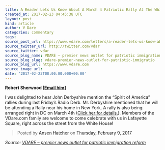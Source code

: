 ```yaml
---
title: A Reader Lets Us Know About A March 4 Patriotic Rally At The White House
created_at: 2017-02-23 04:45:38 UTC
layout: post
kind: article
author: V Dare
categories: commentary
tags: 
source_post_url: https://www.vdare.com/letters/a-reader-lets-us-know-about-a-march-4-patriotic-rally-at-the-white-house
source_twitter_url: http://twitter.com/vdar
source_twitter: vdar
source_blog_name: VDARE – premier news outlet for patriotic immigration reform
source_blog_slug: vdare-premier-news-outlet-for-patriotic-immigratio
source_blog_url: https://www.vdare.com
source_image_url: 
date: '2017-02-23T00:00:00.000+00:00'
---
```

<div class="pf-content"><p><strong>Robert Sherwood [<a href="mailto:robert.sherwood@gmail.com">Email him</a>]</strong></p>
<p>I was delighted to hear John Derbyshire mention the “Spirit of America” rallies during last Friday’s Radio Derb. Mr. Derbyshire mentioned that he will be attending a Rally near his home in New York. A rally is also being arranged right in DC on <span data-term="goog_1777268414">March 4th</span> (<a href="https://www.facebook.com/events/782817955203096/?active_tab=about" data-saferedirecturl="https://www.google.com/url?hl=en&amp;q=https://www.facebook.com/events/782817955203096/?active_tab%3Dabout&amp;source=gmail&amp;ust=1487916179577000&amp;usg=AFQjCNH-kyS8q0V3AkmIjZZbYQHvvtWFag">Click her for details.</a>). Members of the VDare.com family are welcome to come celebrate with us in Lafayette Square, right across the street from the White House!</p><!-- TAG START { player: "7518-804336-VDare - Outstream - Rev", owner: "ONE Video by AOL", for: "ONE Video by AOL" - BEINJS } --><div id="57966237cc52c74a5e1363c4" class="vdb_player vdb_57966237cc52c74a5e1363c456bcd17ce4b018167fea5539">    <script type="text/javascript" src="//delivery.vidible.tv/jsonp/pid=57966237cc52c74a5e1363c4/56bcd17ce4b018167fea5539_bein.js"></script></div><!-- TAG END { date: 07/25/16 } -->
<div id="fb-root"></div>
<p><script>(function(d, s, id) {  var js, fjs = d.getElementsByTagName(s)[0];  if (d.getElementById(id)) return;  js = d.createElement(s); js.id = id;  js.src = "//connect.facebook.net/en_US/sdk.js#xfbml=1&version=v2.3";  fjs.parentNode.insertBefore(js, fjs);}(document, 'script', 'facebook-jssdk'));</script></p>
<div class="fb-post" data-href="https://www.facebook.com/photo.php?fbid=1587320171297236&amp;set=gm.787303608087864&amp;type=3&amp;theater" data-width="500">
<blockquote cite="https://www.facebook.com/photo.php?fbid=1587320171297236&amp;set=gm.787303608087864&amp;type=3" class="fb-xfbml-parse-ignore"><p>Posted by <a href="https://www.facebook.com/ansen.hatcher">Ansen Hatcher</a> on&nbsp;<a href="https://www.facebook.com/photo.php?fbid=1587320171297236&amp;set=gm.787303608087864&amp;type=3">Thursday, February 9, 2017</a></p></blockquote>
</div>
</div><div class="">
    <i>Source: <a href="https://www.vdare.com">VDARE – premier news outlet for patriotic immigration reform</a></i>
</div>
